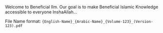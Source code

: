 Welcome to Beneficial Ilm. Our goal is to make Beneficial Islamic Knowledge accessible to everyone InshaAllah...

File Name format: `{English-Name}_{Arabic-Name}_{Volume-123}_(Version-123).pdf`
